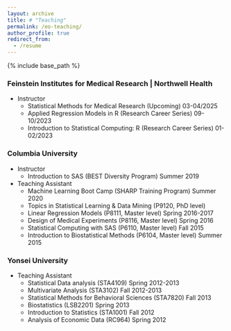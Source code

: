 ```yaml
---
layout: archive
title: # "Teaching"
permalink: /eo-teaching/
author_profile: true
redirect_from:
  - /resume
---
```


{% include base_path %}


### Feinstein Institutes for Medical Research | Northwell Health
* Instructor
  * Statistical Methods for Medical Research (Upcoming) 03-04/2025
  * Applied Regression Models in R (Research Career Series) 09-10/2023
  * Introduction to Statistical Computing: R (Research Career Series) 01-02/2023

### Columbia University
* Instructor
  * Introduction to SAS (BEST Diversity Program) Summer 2019
* Teaching Assistant
  * Machine Learning Boot Camp (SHARP Training Program) Summer 2020
  * Topics in Statistical Learning & Data Mining (P9120, PhD level)
  * Linear Regression Models (P8111, Master level) Spring 2016-2017
  * Design of Medical Experiments (P8116, Master level) Spring 2016
  * Statistical Computing with SAS (P6110, Master level) Fall 2015
  * Introduction to Biostatistical Methods (P6104, Master level) Summer 2015
 
### Yonsei University
* Teaching Assistant
  * Statistical Data analysis (STA4109) Spring 2012-2013
  * Multivariate Analysis (STA3102) Fall 2012-2013
  * Statistical Methods for Behavioral Sciences (STA7820) Fall 2013
  * Biostatistics (LSB2201) Spring 2013
  * Introduction to Statistics (STA1001) Fall 2012
  * Analysis of Economic Data (RC964) Spring 2012
  
